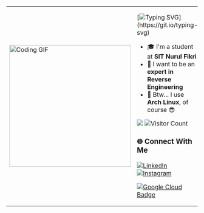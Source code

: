 <table>
<tr>
<td width="320">

<!-- Left: GIF -->
<img src="https://github.com/IllalRajinCoding/content/blob/main/anime-shupogaki.gif" width="320" alt="Coding GIF"/>

</td>
<td>

<!-- Right: Intro Text -->

[![Typing SVG](https://readme-typing-svg.demolab.com/?lines=Hello+welcome!;I'm+Robbanie!;Cybersecurity+and+CTF+Enthusiast!)](https://git.io/typing-svg)

- 🎓 I'm a student at **SIT Nurul Fikri**
- 🧩 I want to be an **expert in Reverse Engineering**
- 🐧 Btw... I use **Arch Linux**, of course 😎

![](https://www.codewars.com/users/loxyxcode/badges/small)
![Visitor Count](https://komarev.com/ghpvc/?username=IllalRajinCoding)

### 🌐 Connect With Me

[![LinkedIn](https://img.shields.io/badge/LinkedIn-0077B5?style=for-the-badge&logo=linkedin&logoColor=white)](https://www.linkedin.com/in/robbanie-hillaly-kurniadien-1b285a334/)
[![Instagram](https://img.shields.io/badge/Instagram-E4405F?style=for-the-badge&logo=instagram&logoColor=white)](https://instagram.com/loxyland)

[![Google Cloud Badge](https://img.shields.io/badge/Google_Cloud-Badge-blue?style=for-the-badge&logo=googlecloud)](https://www.cloudskillsboost.google/public_profiles/9720c492-883d-4376-955e-2f111853cafd/badges/17706175)

</td>
</tr>
</table>
